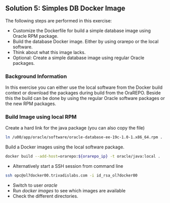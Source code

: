 ## Solution 5: Simples DB Docker Image

The following steps are performed in this exercise:

- Customize the Dockerfile for build a simple database image using Oracle RPM package.
- Build the database Docker image. Either by using orarepo or the local software.
- Think about what this image lacks.
- Optional: Create a simple database image using regular Oracle packages.

<!-- Stuff between the <div class="notes"> will be rendered as pptx slide notes -->
<div class="notes">
</div>

<!-- Stuff between the <div class="no notes"> will not be rendered as pptx slide notes -->
<div class="no notes">

### Background Information

In this exercise you can either use the local software from the Docker build context or download the packages during build from the OraREPO. Beside this the build can be done by using the regular Oracle software packages or the new RPM packages.

### Build Image using local RPM

Create a hard link for the java package (you can also copy the file)

```bash
ln /u00/app/oracle/software/oracle-database-ee-19c-1.0-1.x86_64.rpm .
```

Build a Docker images using the local software package.

```bash
docker build --add-host=orarepo:${orarepo_ip} -t oracle/java:local .
```

- Alternatively start a SSH session from command line

```bash
ssh opc@ol7docker00.trivadislabs.com -i id_rsa_ol7docker00
```


- Switch to user *oracle*
- Run *docker images* to see which images are available
- Check the different directories.


</div>
